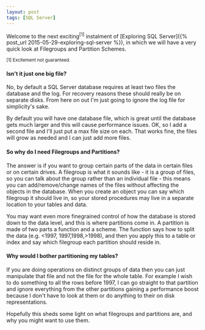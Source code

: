 ```yaml
---
layout: post
tags: [SQL Server]
---
```

Welcome to the next exciting<sup>[1]</sup> instalment of [Exploring SQL Server]({% post_url 2015-05-29-exploring-sql-server %}), in which we will have a very quick look at Filegroups and Partition Schemes.

<sup>[1] Excitement not guaranteed.</sup>

#### Isn't it just one big file?
No, by default a SQL Server database requires at least two files the database and the log. For recovery reasons these should really be on separate disks. From here on out I'm just going to ignore the log file for simplicity's sake.

By default you will have one database file, which is great until the database gets much larger and this will cause performance issues. OK, so I add a second file and I'll just put a max file size on each. That works fine, the files will grow as needed and I can just add more files.

#### So why do I need Filegroups and Partitions?
The answer is if you want to group certain parts of the data in certain files or on certain drives. A filegroup is what it sounds like - it is a group of files, so you can talk about the group rather than an individual file - this means you can add/remove/change names of the files without affecting the objects in the database. When you create an object you can say which filegroup it should live in, so your stored procedures may live in a separate location to your tables and data.

You may want even more finegrained control of how the database is stored down to the data level, and this is where partitions come in. A partition is made of two parts a function and a scheme. The function says how to split the data (e.g. <1997, 1997,1998,>1998), and then you apply this to a table or index and say which filegroup each partition should reside in.

#### Why would I bother partitioning my tables?
If you are doing operations on distinct groups of data then you can just manipulate that file and not the file for the whole table. For example I wish to do something to all the rows before 1997, I can go straight to that partition and ignore everything from the other partitions gaining a performance boost because I don't have to look at them or do anything to their on disk representations.

Hopefully this sheds some light on what filegroups and partitions are, and why you might want to use them.
